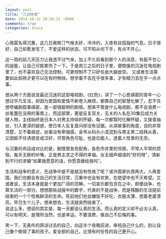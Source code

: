 ```yaml
---
layout: post
title: "几日休息"
date: 2014-10-12 20:56:21 -0500
comments: true
categories: diary
---
```

心情莫名得沉重，这几日奥斯汀气候太好，冷冷的，入夜有丝孤独的气息。日子很好，自己却愈发宅了，不爱这样的状态，可不知从何下手，有点不开心。 
 
这一周的前几天压力让我透不过气来，加上不久前看到那个人的消息，有股不甘心的逞能，让自己可能累伤了一下。于是周三之后的日子里，便颓废的沉迷在电视剧里了，也不喜欢自己无法控制，可更控制不了只好任由大脑放空。 又或者生活需要如此抑扬才更可以在有时畅快。想学着不去在乎很多事，才有精力去在乎一点点事。  

想从两个方面说说最近沉迷的这部电视剧，《红色》，讲了一个心思缜密的青年一心想过平凡生活，却因为爱国和爱情不断卷入麻烦，都靠自己的智慧化解了。忍不住想夸编剧叙事缜密，是一部很聪明的剧情。想来不管是什么电视剧，都不会浪费一丝笔墨在没用的事情上，而这部里，更是反复双关，无关的人名在30集后成为关键人物，主线始终是日本人对男主持续的怀疑，每一次都暂时化解怀疑，又拨茧抽丝，引入更深的疑惑，使日本人反复盘问却没有证据。从讲故事的角度，说的非常清楚，又不着痕迹，丝毫没有牵强感。金爷从码头小混混到与男主男二结拜从善，又因抵不住诱惑变成汉奸，尽管角色可耻，也是位能人，透着人性里的无奈。  

与沉重的命运成对比的是，剧情里各色配角，各色市井里的邻居，平常人平常的烦恼，每天无聊的吵嘴，正是男主求之不得的幸福。女主细声细语的“好的呀”，清新到不行的求婚“如果我愿意的话，你愿意嫁给我吗”。  

生活和战争的意义，在战争中是不是就没有性格了呢？或许国家仇恨再大，人再爱国，我们也都会有自己的生活日常，沉重中也会有欢笑，在绝望中也不灭希望。又或者说，生活本身就是个更加广阔的范畴，一切哀乐都包含在之中，即便战争，也算生活的一部分。想想那些战报中的数字，代表的不是战争，而是残酷的生活提前结束的一个个性格鲜活的生命。死前他们也会嫌饭不好吃，衣服太薄，想着老婆漂亮，早日生个儿子。想来想去，生活就突然结束了。  
说这么多，想说的其实是，每一天都该认真的生活。而认真的定义却不必太认真，可以有明天，是理所当然，也是幸运。不要浪费，做自己不后悔的事。  
  
  笑一下，无条件的原谅过去的自己，向这半个夜晚前进，审视自己什么的，别让自己像个做错了事的孩子。爱全部的自己，比恨有时任性的自己更开心。